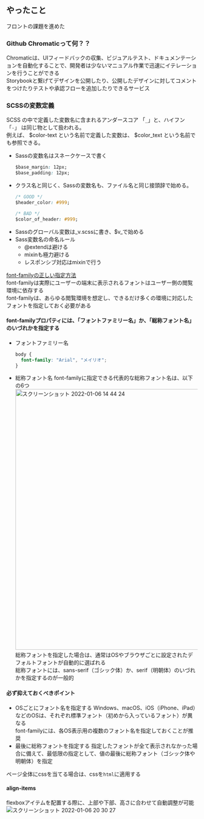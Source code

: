 ## やったこと

フロントの課題を進めた  

### Github Chromaticって何？？
Chromaticは、UIフィードバックの収集、ビジュアルテスト、ドキュメンテーションを自動化することで、開発者は少ないマニュアル作業で迅速にイテレーションを行うことができる  
Storybookと繋げてデザインを公開したり、公開したデザインに対してコメントをつけたりテストや承認フローを追加したりできるサービス  






### SCSSの変数定義
SCSS の中で定義した変数名に含まれるアンダースコア 「`_`」と、ハイフン「`-`」 は同じ物として扱われる。   
例えば、 $color-text という名前で定義した変数は、 $color_text という名前でも参照できる。  

- Sassの変数名はスネークケースで書く
  ```css
  $base_margin: 12px;
  $base_padding: 12px;
  ```
- クラス名と同じく、Sassの変数名も、ファイル名と同じ接頭辞で始める。
  ```css
  /* GOOD */
  $header_color: #999;

  /* BAD */
  $color_of_header: #999;
  ```
- Sassのグローバル変数は_v.scssに書き、$v_で始める
- Sass変数名の命名ルール
  - @extendは避ける
  - mixinも極力避ける
  - レスポンシブ対応はmixinで行う

[font-familyの正しい指定方法](https://willcloud.jp/knowhow/font-family/)  
font-familyは実際にユーザーの端末に表示されるフォントはユーザー側の閲覧環境に依存する  
font-familyは、あらゆる閲覧環境を想定し、できるだけ多くの環境に対応したフォントを指定しておく必要がある  

#### font-familyプロパティには、「フォントファミリー名」か、「総称フォント名」のいづれかを指定する  
- フォントファミリー名
  ```css
  body {
    font-family: "Arial", "メイリオ";
  }
  ```
- 総称フォント名
  font-familyに指定できる代表的な総称フォント名は、以下の6つ  
  <img width="685" alt="スクリーンショット 2022-01-06 14 44 24" src="https://user-images.githubusercontent.com/78260526/148334677-5d7f9439-207f-4a14-99a1-894473b22a93.png">  
  総称フォントを指定した場合は、通常はOSやブラウザごとに設定されたデフォルトフォントが自動的に選ばれる  
  総称フォントには、sans-serif（ゴシック体）か、serif（明朝体）のいづれかを指定するのが一般的  

#### 必ず抑えておくべきポイント
- OSごとにフォント名を指定する
  Windows、macOS、iOS（iPhone、iPad）などのOSは、それぞれ標準フォント（初めから入っているフォント）が異なる  
  font-familyには、各OS表示用の複数のフォント名を指定しておくことが推奨  
- 最後に総称フォントを指定する
  指定したフォントが全て表示されなかった場合に備えて、最低限の指定として、値の最後に総称フォント（ゴシック体や明朝体）を指定  

ページ全体にcssを当てる場合は、cssを`html`に適用する  

#### align-items
flexboxアイテムを配置する際に、上部や下部、高さに合わせて自動調整が可能  
![スクリーンショット 2022-01-06 20 30 27](https://user-images.githubusercontent.com/78260526/148376435-103f3f4d-7a06-4c8b-b1ed-b6c1b4fcff69.png)  



